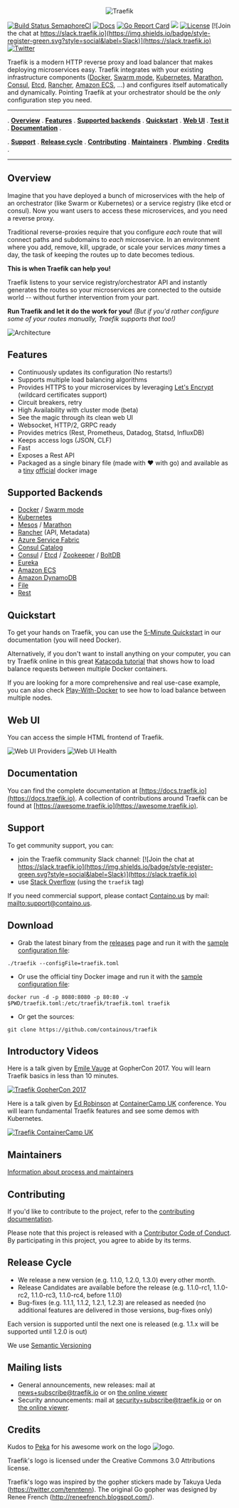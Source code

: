 
<p align="center">
<img src="docs/img/traefik.logo.png" alt="Traefik" title="Traefik" />
</p>

[![Build Status SemaphoreCI](https://semaphoreci.com/api/v1/containous/traefik/branches/master/shields_badge.svg)](https://semaphoreci.com/containous/traefik)
[![Docs](https://img.shields.io/badge/docs-current-brightgreen.svg)](https://docs.traefik.io)
[![Go Report Card](https://goreportcard.com/badge/containous/traefik)](http://goreportcard.com/report/containous/traefik)
[![](https://images.microbadger.com/badges/image/traefik.svg)](https://microbadger.com/images/traefik)
[![License](https://img.shields.io/badge/license-MIT-blue.svg)](https://github.com/containous/traefik/blob/master/LICENSE.md)
[![Join the chat at https://slack.traefik.io](https://img.shields.io/badge/style-register-green.svg?style=social&label=Slack)](https://slack.traefik.io)
[![Twitter](https://img.shields.io/twitter/follow/traefik.svg?style=social)](https://twitter.com/intent/follow?screen_name=traefik)


Traefik is a modern HTTP reverse proxy and load balancer that makes deploying microservices easy.
Traefik integrates with your existing infrastructure components ([Docker](https://www.docker.com/), [Swarm mode](https://docs.docker.com/engine/swarm/), [Kubernetes](https://kubernetes.io), [Marathon](https://mesosphere.github.io/marathon/), [Consul](https://www.consul.io/), [Etcd](https://coreos.com/etcd/), [Rancher](https://rancher.com), [Amazon ECS](https://aws.amazon.com/ecs), ...) and configures itself automatically and dynamically.
Pointing Traefik at your orchestrator should be the _only_ configuration step you need.

---

. **[Overview](#overview)** .
**[Features](#features)** .
**[Supported backends](#supported-backends)** .
**[Quickstart](#quickstart)** .
**[Web UI](#web-ui)** .
**[Test it](#test-it)** .
**[Documentation](#documentation)** .

. **[Support](#support)** .
**[Release cycle](#release-cycle)** .
**[Contributing](#contributing)** .
**[Maintainers](#maintainers)** .
**[Plumbing](#plumbing)** .
**[Credits](#credits)** .

---

## Overview

Imagine that you have deployed a bunch of microservices with the help of an orchestrator (like Swarm or Kubernetes) or a service registry (like etcd or consul).
Now you want users to access these microservices, and you need a reverse proxy.

Traditional reverse-proxies require that you configure _each_ route that will connect paths and subdomains to _each_ microservice. 
In an environment where you add, remove, kill, upgrade, or scale your services _many_ times a day, the task of keeping the routes up to date becomes tedious. 

**This is when Traefik can help you!**

Traefik listens to your service registry/orchestrator API and instantly generates the routes so your microservices are connected to the outside world -- without further intervention from your part. 

**Run Traefik and let it do the work for you!** 
_(But if you'd rather configure some of your routes manually, Traefik supports that too!)_

![Architecture](docs/img/architecture.png)

## Features

- Continuously updates its configuration (No restarts!)
- Supports multiple load balancing algorithms
- Provides HTTPS to your microservices by leveraging [Let's Encrypt](https://letsencrypt.org)  (wildcard certificates support)
- Circuit breakers, retry
- High Availability with cluster mode (beta)
- See the magic through its clean web UI
- Websocket, HTTP/2, GRPC ready
- Provides metrics (Rest, Prometheus, Datadog, Statsd, InfluxDB)
- Keeps access logs (JSON, CLF)
- Fast
- Exposes a Rest API
- Packaged as a single binary file (made with :heart: with go) and available as a [tiny](https://microbadger.com/images/traefik) [official](https://hub.docker.com/r/_/traefik/) docker image


## Supported Backends

- [Docker](https://docs.traefik.io/configuration/backends/docker) / [Swarm mode](https://docs.traefik.io/configuration/backends/docker#docker-swarm-mode)
- [Kubernetes](https://docs.traefik.io/configuration/backends/kubernetes)
- [Mesos](https://docs.traefik.io/configuration/backends/mesos) / [Marathon](https://docs.traefik.io/configuration/backends/marathon)
- [Rancher](https://docs.traefik.io/configuration/backends/rancher) (API, Metadata)
- [Azure Service Fabric](https://docs.traefik.io/configuration/backends/servicefabric)
- [Consul Catalog](https://docs.traefik.io/configuration/backends/consulcatalog)
- [Consul](https://docs.traefik.io/configuration/backends/consul) / [Etcd](https://docs.traefik.io/configuration/backends/etcd) / [Zookeeper](https://docs.traefik.io/configuration/backends/zookeeper) / [BoltDB](https://docs.traefik.io/configuration/backends/boltdb)
- [Eureka](https://docs.traefik.io/configuration/backends/eureka)
- [Amazon ECS](https://docs.traefik.io/configuration/backends/ecs)
- [Amazon DynamoDB](https://docs.traefik.io/configuration/backends/dynamodb)
- [File](https://docs.traefik.io/configuration/backends/file)
- [Rest](https://docs.traefik.io/configuration/backends/rest)

## Quickstart

To get your hands on Traefik, you can use the [5-Minute Quickstart](http://docs.traefik.io/#the-traefik-quickstart-using-docker) in our documentation (you will need Docker).

Alternatively, if you don't want to install anything on your computer, you can try Traefik online in this great [Katacoda tutorial](https://www.katacoda.com/courses/traefik/deploy-load-balancer) that shows how to load balance requests between multiple Docker containers. 

If you are looking for a more comprehensive and real use-case example, you can also check [Play-With-Docker](http://training.play-with-docker.com/traefik-load-balancing/) to see how to load balance between multiple nodes.

## Web UI

You can access the simple HTML frontend of Traefik.

![Web UI Providers](docs/img/web.frontend.png)
![Web UI Health](docs/img/traefik-health.png)

## Documentation

You can find the complete documentation at [https://docs.traefik.io](https://docs.traefik.io).
A collection of contributions around Traefik can be found at [https://awesome.traefik.io](https://awesome.traefik.io).

## Support

To get community support, you can:
- join the Traefik community Slack channel: [![Join the chat at https://slack.traefik.io](https://img.shields.io/badge/style-register-green.svg?style=social&label=Slack)](https://slack.traefik.io)
- use [Stack Overflow](https://stackoverflow.com/questions/tagged/traefik) (using the `traefik` tag)

If you need commercial support, please contact [Containo.us](https://containo.us) by mail: <mailto:support@containo.us>.

## Download

- Grab the latest binary from the [releases](https://github.com/containous/traefik/releases) page and run it with the [sample configuration file](https://raw.githubusercontent.com/containous/traefik/master/traefik.sample.toml):

```shell
./traefik --configFile=traefik.toml
```

- Or use the official tiny Docker image and run it with the [sample configuration file](https://raw.githubusercontent.com/containous/traefik/master/traefik.sample.toml):

```shell
docker run -d -p 8080:8080 -p 80:80 -v $PWD/traefik.toml:/etc/traefik/traefik.toml traefik
```

- Or get the sources:

```shell
git clone https://github.com/containous/traefik
```

## Introductory Videos

Here is a talk given by [Emile Vauge](https://github.com/emilevauge) at GopherCon 2017.
You will learn Traefik basics in less than 10 minutes.

[![Traefik GopherCon 2017](https://img.youtube.com/vi/RgudiksfL-k/0.jpg)](https://www.youtube.com/watch?v=RgudiksfL-k)

Here is a talk given by [Ed Robinson](https://github.com/errm) at [ContainerCamp UK](https://container.camp) conference.
You will learn fundamental Traefik features and see some demos with Kubernetes.

[![Traefik ContainerCamp UK](https://img.youtube.com/vi/aFtpIShV60I/0.jpg)](https://www.youtube.com/watch?v=aFtpIShV60I)

## Maintainers

[Information about process and maintainers](MAINTAINER.md)

## Contributing

If you'd like to contribute to the project, refer to the [contributing documentation](CONTRIBUTING.md).

Please note that this project is released with a [Contributor Code of Conduct](CODE_OF_CONDUCT.md).
By participating in this project, you agree to abide by its terms.

## Release Cycle

- We release a new version (e.g. 1.1.0, 1.2.0, 1.3.0) every other month.
- Release Candidates are available before the release (e.g. 1.1.0-rc1, 1.1.0-rc2, 1.1.0-rc3, 1.1.0-rc4, before 1.1.0)
- Bug-fixes (e.g. 1.1.1, 1.1.2, 1.2.1, 1.2.3) are released as needed (no additional features are delivered in those versions, bug-fixes only)

Each version is supported until the next one is released (e.g. 1.1.x will be supported until 1.2.0 is out)

We use [Semantic Versioning](http://semver.org/)

## Mailing lists

- General announcements, new releases: mail at news+subscribe@traefik.io or on [the online viewer](https://groups.google.com/a/traefik.io/forum/#!forum/news)
- Security announcements: mail at security+subscribe@traefik.io or on [the online viewer](https://groups.google.com/a/traefik.io/forum/#!forum/security).

## Credits

Kudos to [Peka](http://peka.byethost11.com/photoblog/) for his awesome work on the logo ![logo](docs/img/traefik.icon.png).

Traefik's logo is licensed under the Creative Commons 3.0 Attributions license.

Traefik's logo was inspired by the gopher stickers made by Takuya Ueda (https://twitter.com/tenntenn).
The original Go gopher was designed by Renee French (http://reneefrench.blogspot.com/).